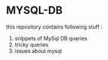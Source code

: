 # MYSQL-DB
this repository contains following stuff :
  1. snippets of MySql DB queries
  2. tricky queries 
  3. issues about mysql 
  
